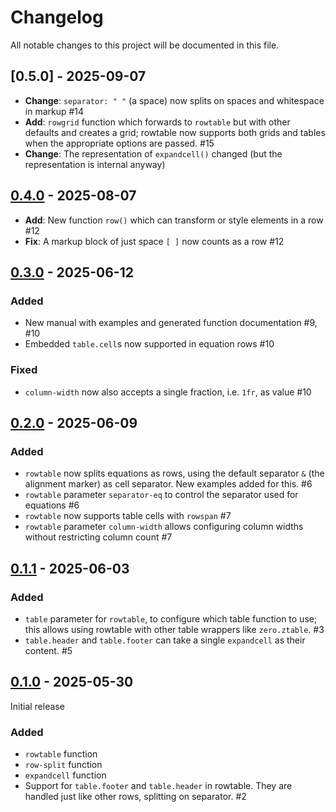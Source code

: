 # Changelog

All notable changes to this project will be documented in this file.

## [0.5.0] - 2025-09-07

- **Change**: `separator: " "` (a space) now splits on spaces and whitespace in markup #14
- **Add**: `rowgrid` function which forwards to `rowtable` but with other defaults and creates a grid; rowtable now supports both grids and tables when the appropriate options are passed. #15
- **Change**: The representation of `expandcell()` changed (but the representation is internal anyway)


## [0.4.0] - 2025-08-07

- **Add**: New function `row()` which can transform or style elements in a row #12
- **Fix**: A markup block of just space `[ ]` now counts as a row #12


## [0.3.0] - 2025-06-12

### Added

- New manual with examples and generated function documentation #9, #10
- Embedded `table.cell`s now supported in equation rows #10

### Fixed

- `column-width` now also accepts a single fraction, i.e. `1fr`, as value #10

## [0.2.0] - 2025-06-09

### Added

- `rowtable` now splits equations as rows, using the default separator `&` (the alignment marker) as cell separator. New examples added for this. #6
- `rowtable` parameter `separator-eq` to control the separator used for equations #6
- `rowtable` now supports table cells with `rowspan` #7
- `rowtable` parameter `column-width` allows configuring column widths without restricting column count #7

## [0.1.1] - 2025-06-03

### Added

- `table` parameter for `rowtable`, to configure which table function to use;
  this allows using rowtable with other table wrappers like `zero.ztable`. #3
- `table.header` and `table.footer` can take a single `expandcell` as their
  content. #5


## [0.1.0] - 2025-05-30

Initial release

### Added

- `rowtable` function
- `row-split` function
- `expandcell` function
- Support for `table.footer` and `table.header` in rowtable.
  They are handled just like other rows, splitting on separator. #2


<!-- versions are final when published on typst universe -->
[0.4.0]: https://github.com/typst-community/rowmantic/releases/tag/v0.4.0
[0.3.0]: https://github.com/typst-community/rowmantic/releases/tag/v0.3.0
[0.2.0]: https://github.com/typst-community/rowmantic/releases/tag/v0.2.0
[0.1.1]: https://github.com/typst-community/rowmantic/releases/tag/v0.1.1
[0.1.0]: https://github.com/typst-community/rowmantic/releases/tag/v0.1.0
